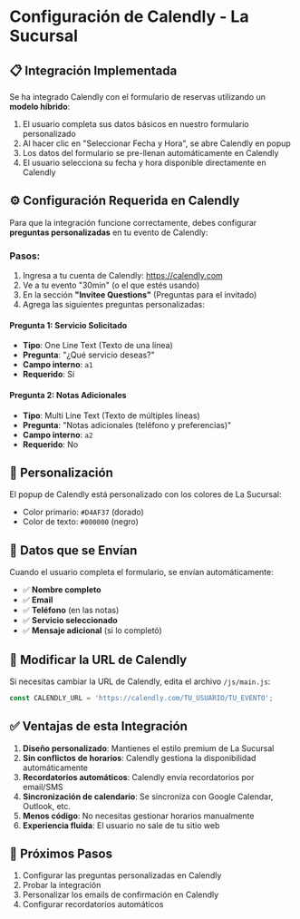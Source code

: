 # Configuración de Calendly - La Sucursal

## 📋 Integración Implementada

Se ha integrado Calendly con el formulario de reservas utilizando un **modelo híbrido**:

1. El usuario completa sus datos básicos en nuestro formulario personalizado
2. Al hacer clic en "Seleccionar Fecha y Hora", se abre Calendly en popup
3. Los datos del formulario se pre-llenan automáticamente en Calendly
4. El usuario selecciona su fecha y hora disponible directamente en Calendly

## ⚙️ Configuración Requerida en Calendly

Para que la integración funcione correctamente, debes configurar **preguntas personalizadas** en tu evento de Calendly:

### Pasos:

1. Ingresa a tu cuenta de Calendly: https://calendly.com
2. Ve a tu evento "30min" (o el que estés usando)
3. En la sección **"Invitee Questions"** (Preguntas para el invitado)
4. Agrega las siguientes preguntas personalizadas:

#### Pregunta 1: Servicio Solicitado
- **Tipo**: One Line Text (Texto de una línea)
- **Pregunta**: "¿Qué servicio deseas?"
- **Campo interno**: `a1`
- **Requerido**: Sí

#### Pregunta 2: Notas Adicionales
- **Tipo**: Multi Line Text (Texto de múltiples líneas)
- **Pregunta**: "Notas adicionales (teléfono y preferencias)"
- **Campo interno**: `a2`
- **Requerido**: No

## 🎨 Personalización

El popup de Calendly está personalizado con los colores de La Sucursal:
- Color primario: `#D4AF37` (dorado)
- Color de texto: `#000000` (negro)

## 📝 Datos que se Envían

Cuando el usuario completa el formulario, se envían automáticamente:

- ✅ **Nombre completo**
- ✅ **Email**
- ✅ **Teléfono** (en las notas)
- ✅ **Servicio seleccionado**
- ✅ **Mensaje adicional** (si lo completó)

## 🔧 Modificar la URL de Calendly

Si necesitas cambiar la URL de Calendly, edita el archivo `/js/main.js`:

```javascript
const CALENDLY_URL = 'https://calendly.com/TU_USUARIO/TU_EVENTO';
```

## ✅ Ventajas de esta Integración

1. **Diseño personalizado**: Mantienes el estilo premium de La Sucursal
2. **Sin conflictos de horarios**: Calendly gestiona la disponibilidad automáticamente
3. **Recordatorios automáticos**: Calendly envía recordatorios por email/SMS
4. **Sincronización de calendario**: Se sincroniza con Google Calendar, Outlook, etc.
5. **Menos código**: No necesitas gestionar horarios manualmente
6. **Experiencia fluida**: El usuario no sale de tu sitio web

## 🚀 Próximos Pasos

1. Configurar las preguntas personalizadas en Calendly
2. Probar la integración
3. Personalizar los emails de confirmación en Calendly
4. Configurar recordatorios automáticos
